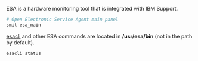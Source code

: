 ESA is a hardware monitoring tool that is integrated with IBM Support.

```sh
# Open Electronic Service Agent main panel
smit esa_main
```

[esacli](https://www.ibm.com/docs/en/aix/7.2?topic=commands-esacli) and other ESA commands are located in **/usr/esa/bin** (not in the path by default).

```sh
esacli status
```
